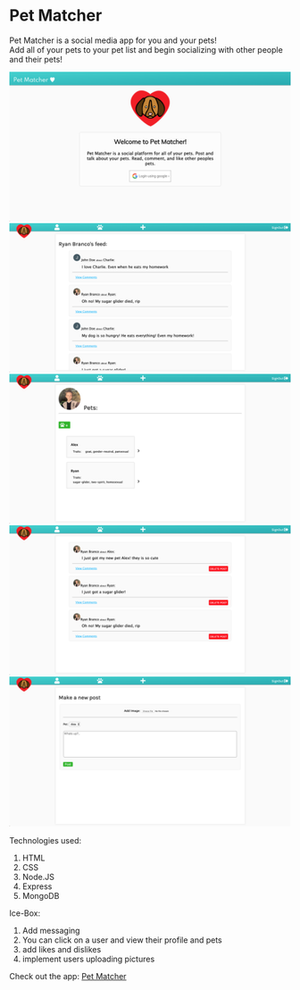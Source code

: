 # Pet Matcher

Pet Matcher is a social media app for you and your pets! <br> Add all of your 
pets to your pet list and begin socializing with other people and their pets!

![pet matcher landing page](Screenshots/patmatcher1.png)
![alt text](Screenshots/petmather2.png)
![alt text](Screenshots/petmatcher3.png)
![alt text](Screenshots/petmatcher4.png)
![alt text](Screenshots/petmatcher5.png)

Technologies used: 
1. HTML
2. CSS
3. Node.JS
4. Express
5. MongoDB

Ice-Box:
1. Add messaging
2. You can click on a user and view their profile and pets
3. add likes and dislikes
4. implement users uploading pictures

Check out the app: [Pet Matcher](https://pet-datting-app.herokuapp.com/)